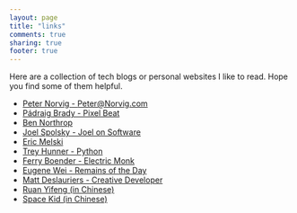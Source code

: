 ```yaml
---
layout: page
title: "links"
comments: true
sharing: true
footer: true
---
```


Here are a collection of tech blogs or personal websites I like to read. 
Hope you find some of them helpful.

- [Peter Norvig - Peter@Norvig.com](http://norvig.com/)
- [Pádraig Brady - Pixel Beat](http://www.pixelbeat.org/)
- [Ben Northrop](http://www.bennorthrop.com/)
- [Joel Spolsky - Joel on Software](https://www.joelonsoftware.com/)
- [Eric Melski](https://blog.melski.net/)
- [Trey Hunner - Python](http://treyhunner.com/)
- [Ferry Boender - Electric Monk](https://www.electricmonk.nl/index.html)
- [Eugene Wei - Remains of the Day](http://www.eugenewei.com/)
- [Matt Deslauriers - Creative Developer](https://mattdesl.svbtle.com/)
- [Ruan Yifeng (in Chinese)](http://www.ruanyifeng.com/blog/)
- [Space Kid (in Chinese)](https://spacekid.me/)

